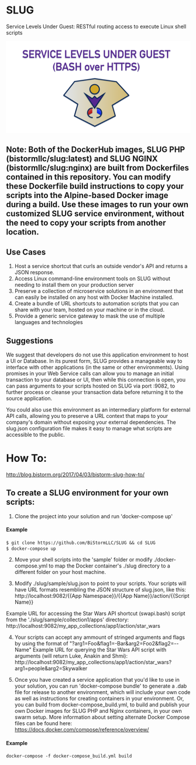 # SLUG
Service Levels Under Guest: RESTful routing access to execute Linux shell scripts

![Service Levels Under Guest](https://github.com/indiewebconsulting/slug/blob/master/755A1FC6-F351-4251-8449-863A83C0165E.png)

## Note: Both of the DockerHub images, SLUG PHP (bistormllc/slug:latest) and SLUG NGINX (bistormllc/slug:nginx) are built from Dockerfiles contained in this repository.  You can modify these Dockerfile build instructions to copy your scripts into the Alpine-based Docker image during a build.  Use these images to run your own customized SLUG service environment, without the need to copy your scripts from another location.

## Use Cases
1.  Host a service shortcut that curls an outside vendor's API and returns a JSON response.
2.  Access Linux command-line environment tools on SLUG without needing to install them on your production server
3.  Preserve a collection of microservice solutions in an environment that can easily be installed on any host with Docker Machine installed.
4.  Create a bundle of URL shortcuts to automation scripts that you can share with your team, hosted on your machine or in the cloud.
5.  Provide a generic service gateway to mask the use of multiple languages and technologies

## Suggestions
We suggest that developers do not use this application environment to host a UI or Database.  In its purest form, SLUG provides a manageable way to interface with other applications (in the same or other environments).  Using promises in your Web Service calls can allow you to manage an initial transaction to your database or UI, then while this connection is open, you can pass arguments to your scripts hosted on SLUG via port :9082, to further process or cleanse your transaction data before returning it to the source application.  

You could also use this environment as an intermediary platform for external API calls, allowing you to preserve a URL context that maps to your company's domain without exposing your external dependencies.  The slug.json configuration file makes it easy to manage what scripts are accessible to the public.

# How To:
http://blog.bistorm.org/2017/04/03/bistorm-slug-how-to/

## To create a SLUG environment for your own scripts:

1. Clone the project into your solution and run 'docker-compose up'
#### Example
```
$ git clone https://github.com/BiStormLLC/SLUG && cd SLUG
$ docker-compose up
```
2. Move your shell scripts into the 'sample' folder or modify ./docker-compose.yml to map the Docker container's ./slug directory to a different folder on your host machine.

3. Modify ./slug/sample/slug.json to point to your scripts.  Your scripts will have URL formats resembling the JSON structure of slug.json, like this:
http://localhost:9082/{{App Namespace}}/{{App Name}}/action/{{Script Name}}

Example URL for accessing the Star Wars API shortcut (swapi.bash) script from the './slug/sample/collection1/apps' directory:
http://localhost:9082/my_app_collections/app1/action/star_wars

4. Your scripts can accept any ammount of stringed arguments and flags by using the format of "?arg1=Foo&flag1=-Bar&arg2=Foo2&flag2=--Name"
Example URL for querying the Star Wars API script with arguments (will return Luke, Anakin and Shmi):
http://localhost:9082/my_app_collections/app1/action/star_wars?arg1=people&arg2=Skywalker

5. Once you have created a service application that you'd like to use in your solution, you can run 'docker-compose bundle' to generate a .dab file for release to another environment, which will include your own code as well as instructions for creating containers in your environment.  Or, you can build from docker-compose_build.yml, to build and publish your own Docker images for SLUG PHP and Nginx containers, in your own swarm setup. More information about setting alternate Docker Compose files can be found here:
https://docs.docker.com/compose/reference/overview/

  #### Example
  ```
  docker-compose -f docker-compose_build.yml build
  ```

